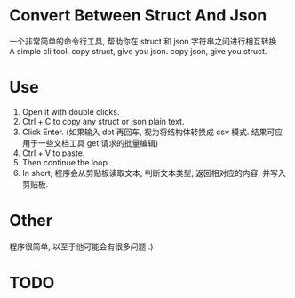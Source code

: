 # Convert Between Struct And Json

一个非常简单的命令行工具, 帮助你在 struct 和 json 字符串之间进行相互转换  
A simple cli tool. copy struct, give you json. copy json, give you struct.

# Use

1. Open it with double clicks.
2. Ctrl + C to copy any struct or json plain text.
3. Click Enter. (如果输入 dot 再回车, 视为将结构体转换成 csv 模式. 结果可应用于一些文档工具 get 请求的批量编辑)
4. Ctrl + V to paste.
5. Then continue the loop.
6. In short, 程序会从剪贴板读取文本, 判断文本类型, 返回相对应的内容, 并写入剪贴板.

# Other

程序很简单, 以至于他可能会有很多问题 :)

# TODO

